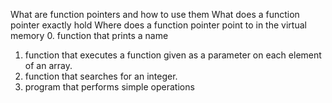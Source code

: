 What are function pointers and how to use them
What does a function pointer exactly hold
Where does a function pointer point to in the virtual memory
0. function that prints a name
1. function that executes a function given as a parameter on each element of an array.
2. function that searches for an integer.
3. program that performs simple operations
